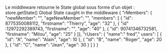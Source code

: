 Le middleware retourne le State global sous forme d'un objet :
store.getState()
Global State caught in the middleware
{
	"rMembers":  {
		"newMember": "",
		"ageNewMember": "",
		"members": [
			{
				"id": 8775350088112,
				"firstname": "Thierry",
				"age": "32"
			},
			{
				"id" :12972292389743,
				"firstname": "",
				"age": "40"
			},
			{
				"id": 90741346732581,
				"firstname": "Milou",
				"age": "25"
			}
		]},
	"rUsers":	{
		"name":" fred","
		users": [
			{
				"id": "A",
				"name": "Alain",
				"age": 10
			},
			{
				"id": "B",
				"name": "Roger",
				"age": 20
			},
			{
				"id": "C",
				"name": "Jean",
				"age": 30
			}
		]
	}
}
